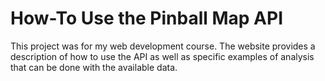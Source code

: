 # How-To Use the Pinball Map API

This project was for my web development course. The website provides a description of how to use the API as well as specific examples of analysis that can be done with the available data. 

